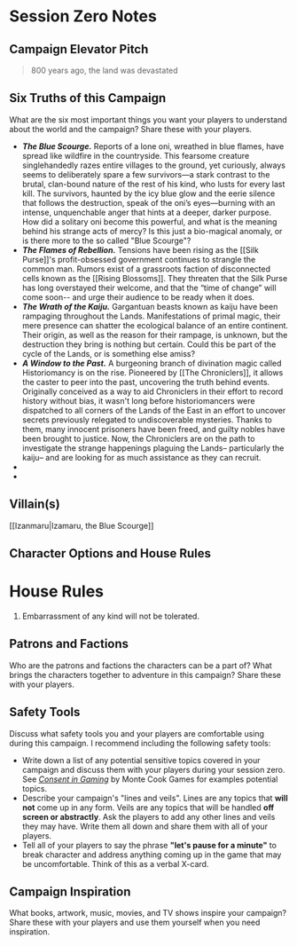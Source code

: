 # Session Zero Notes

## Campaign Elevator Pitch

> 800 years ago, the land was devastated 
## Six Truths of this Campaign

What are the six most important things you want your players to understand about the world and the campaign? Share these with your players.

- ***The Blue Scourge.*** Reports of a lone oni, wreathed in blue flames, have spread like wildfire in the countryside. This fearsome creature singlehandedly razes entire villages to the ground, yet curiously, always seems to deliberately spare a few survivors—a stark contrast to the brutal, clan-bound nature of the rest of his kind, who lusts for every last kill. The survivors, haunted by the icy blue glow and the eerie silence that follows the destruction, speak of the oni’s eyes—burning with an intense, unquenchable anger that hints at a deeper, darker purpose. How did a solitary oni become this powerful, and what is the meaning behind his strange acts of mercy? Is this just a bio-magical anomaly, or is there more to the so called "Blue Scourge"?
- ***The Flames of Rebellion.*** Tensions have been rising as the [[Silk Purse]]'s profit-obsessed government continues to strangle the common man. Rumors exist of a grassroots faction of disconnected cells known as the [[Rising Blossoms]]. They threaten that the Silk Purse has long overstayed their welcome, and that the “time of change” will come soon-- and urge their audience to be ready when it does.
- ***The Wrath of the Kaiju.*** Gargantuan beasts known as kaiju have been rampaging throughout the Lands. Manifestations of primal magic, their mere presence can shatter the ecological balance of an entire continent. Their origin, as well as the reason for their rampage, is unknown, but the destruction they bring is nothing but certain. Could this be part of the cycle of the Lands, or is something else amiss?
- ***A Window to the Past.*** A burgeoning branch of divination magic called Historiomancy is on the rise. Pioneered by [[The Chroniclers]], it allows the caster to peer into the past, uncovering the truth behind events. Originally conceived as a way to aid Chroniclers in their effort to record history without bias, it wasn't long before historiomancers were dispatched to all corners of the Lands of the East in an effort to uncover secrets previously relegated to undiscoverable mysteries. Thanks to them, many innocent prisoners have been freed, and guilty nobles have been brought to justice. Now, the Chroniclers are on the path to investigate the strange happenings plaguing the Lands– particularly the kaiju– and are looking for as much assistance as they can recruit.
- 
- 

## Villain(s)

[[Izanmaru|Izamaru, the Blue Scourge]]

## Character Options and House Rules

# House Rules

1. Embarrassment of any kind will not be tolerated. 
## Patrons and Factions

Who are the patrons and factions the characters can be a part of? What brings the characters together to adventure in this campaign? Share these with your players.

## Safety Tools

Discuss what safety tools you and your players are comfortable using during this campaign. I recommend including the following safety tools:

- Write down a list of any potential sensitive topics covered in your campaign and discuss them with your players during your session zero. See [*Consent in Gaming*](https://www.montecookgames.com/consent-in-gaming/) by Monte Cook Games for examples potential topics.
- Describe your campaign's "lines and veils". Lines are any topics that **will not** come up in any form. Veils are any topics that will be handled **off screen or abstractly**. Ask the players to add any other lines and veils they may have. Write them all down and share them with all of your players.
- Tell all of your players to say the phrase **"let's pause for a minute"** to break character and address anything coming up in the game that may be uncomfortable. Think of this as a verbal X-card.

## Campaign Inspiration

What books, artwork, music, movies, and TV shows inspire your campaign? Share these with your players and use them yourself when you need inspiration.